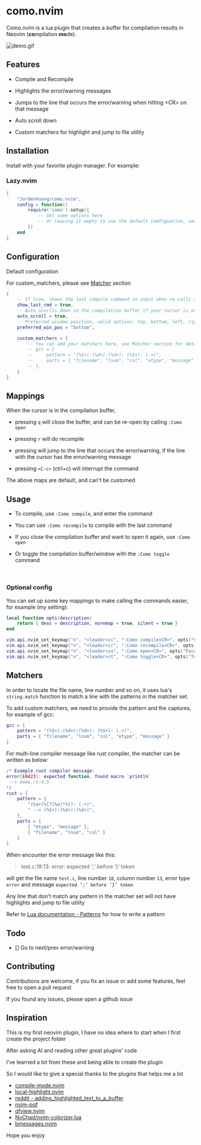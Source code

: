 # como.nvim

Como.nvim is a lua plugin that creates a buffer for compilation results in Neovim (**co**mpilation **mo**de).


![demo.gif](./the_como_demo.gif)

## Features

- Compile and Recompile

- Highlights the error/warning messages

- Jumps to the line that occurs the error/warning when hitting \<CR\> on that message

- Auto scroll down

- Custom matchers for highlight and jump to file utility


## Installation

Install with your favorite plugin manager. For example:

### Lazy.nvim

```lua
{
    "JordenHuang/como.nvim",
    config = function()
        require('como').setup({
            -- Set some options here
            -- Or leaving it empty to use the default comfiguation, see below
        })
    end
}
```

## Configuration

Default configuration

For custom_matchers, please see [Matcher](#matchers) section

```lua
{
    -- If true, shows the last compile command in input when re-calls the 'Como compile' command
    show_last_cmd = true,
    -- Auto scorlls down in the compilation buffer if your cursor is on the last line
    auto_scroll = true,
    -- Preferred window position, valid options: top, bottom, left, right (default is bottom)
    preferred_win_pos = "bottom",

    custom_matchers = {
        -- You can add your matchers here, see Matcher section for detail. Heres an example in the default matcher set:
        -- gcc = {
        --     pattern = "(%S+):(%d+):(%d+): (%S+): (.+)",
        --     parts = { "filename", "lnum", "col", "etype", "message" }
        -- },
    }
}
```

## Mappings

When the cursor is in the compilation buffer,

- pressing `q` will close the buffer, and can be re-open by calling `:Como open`

- pressing `r` will do recompile

- pressing <CR> will jump to the line that occurs the error/warning, if the line with the cursor
has the error/warning message

- pressing `<C-c>` (ctrl+c) will interrupt the command

The above maps are default, and can't be customed

## Usage

- To compile, use `:Como compile`, and enter the command

- You can use `:Como recompile` to compile with the last command

- If you close the compilation buffer and want to open it again, use `:Como open`

- Or toggle the compilation buffer/window with the `:Como toggle` command

<br>

### Optional config

You can set up some key mappings to make calling the commands easier, for example (my setting):

```lua
local function opts(description)
    return { desc = description, noremap = true, silent = true }
end

vim.api.nvim_set_keymap("n", "<leader>cc", ":Como compile<CR>", opts("Compile"))
vim.api.nvim_set_keymap("n", "<leader>cr", ":Como recompile<CR>", opts("Recompile"))
vim.api.nvim_set_keymap("n", "<leader>co", ":Como open<CR>", opts("Focus como buffer"))
vim.api.nvim_set_keymap("n", "<leader>ct", ":Como toggle<CR>", opts("Toggle the como buffer/window"))
```

## Matchers

In order to locate the file name, line number and so on, it uses lua's `string.match` function to match a line
with the patterns in the matcher set.

To add custom matchers, we need to provide the pattern and the captures, for example of gcc:

```lua
gcc = {
    pattern = "(%S+):(%d+):(%d+): (%S+): (.+)",
    parts = { "filename", "lnum", "col", "etype", "message" }
}
```

For multi-line compiler message like rust compiler, the matcher can be written as below:

```lua
/* Example rust compiler message:
error[E0423]: expected function, found macro `println`
 --> demo.rs:4:5
*/
rust = {
    pattern = {
        "(%a+)%[?[%w]*%]?: (.+)",
        " --> (%S+):(%d+):(%d+)",
    },
    parts = {
        { "etype", "message" },
        { "filename", "lnum", "col" }
    }
}
```

When encounter the error message like this:

> test.c:18:13: error: expected ‘;’ before ‘}’ token

will get the file name `test.c`, line number `18`, column number `13`, error type `error` and message `expected ‘;’ before ‘}’ token`

Any line that don't match any pattern in the matcher set will not have highlights and jump to file utility

Refer to [Lua documentation - Patterns](https://www.lua.org/pil/20.2.html) for how to write a pattern

## Todo

- [] Go to next/prev error/warning

## Contributing

Contributions are welcome, if you fix an issue or add some features, feel free to open a pull request

If you found any issues, please open a github issue

## Inspiration

This is my first neovim plugin, I have no idea where to start when I first create the project folder

After asking AI and reading other great plugins' code

I've learned a lot from these and being able to create the plugin

So I would like to give a special thanks to the plugins that helps me a lot

- [compile-mode.nvim](https://github.com/ej-shafran/compile-mode.nvim)
- [local-highlight.nvim](https://github.com/tzachar/local-highlight.nvim/blob/master/lua/local-highlight.lua)
- [reddit - adding_highlighted_text_to_a_buffer](https://www.reddit.com/r/neovim/comments/13bp2hp/adding_highlighted_text_to_a_buffer/)
- [nvim-pqf](https://github.com/yorickpeterse/nvim-pqf)
- [qfview.nvim](https://github.com/ashfinal/qfview.nvim)
- [NvChad/nvim-colorizer.lua](https://github.com/NvChad/nvim-colorizer.lua/blob/master/lua/colorizer/buffer.lua#L74)
- [bmessages.nvim](https://github.com/ariel-frischer/bmessages.nvim/blob/main/lua/bmessages.lua#L62)

Hope you enjoy

